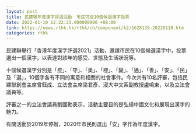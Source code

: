 ```yaml
---
layout: post
title: 民建聯年度漢字評選活動　市民可從10個候選漢字投票
date: 2022-01-10 12:22:25.000000000 +08:00
link: https://news.rthk.hk/rthk/ch/component/k2/1628139-20220110.htm
categories: rthk
---
```


民建聯舉行「香港年度漢字評選2021」活動，邀請市民在10個候選漢字中，投票選出一個漢字，以表達對該年的感受、世態及生活狀況等。

十個候選漢字分別是「疫」、「守」、「奥」、「穩」、「變」、「通」、「善」、「安」、「民」及「選」，10個字各有不同的寓意和相關的社會事件。今次共有10名評審，包括民建聯創會主席曾鈺成、立法會主席梁君彥、浸大中文系副教授盧鳴東，以及立法會議員等。

評審之一的立法會議員劉國勳表示，活動主要目的是弘揚中國文化和展現出漢字的魅力。

有關活動於2019年停辦，2020年市民則選出「安」字作為年度漢字。
